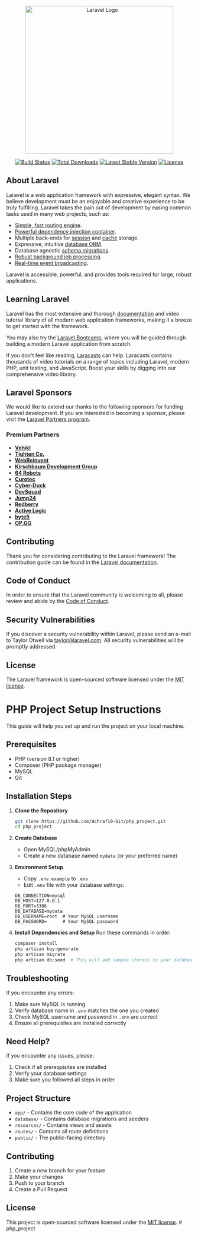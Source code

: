 <p align="center"><a href="https://laravel.com" target="_blank"><img src="https://raw.githubusercontent.com/laravel/art/master/logo-lockup/5%20SVG/2%20CMYK/1%20Full%20Color/laravel-logolockup-cmyk-red.svg" width="400" alt="Laravel Logo"></a></p>

<p align="center">
<a href="https://github.com/laravel/framework/actions"><img src="https://github.com/laravel/framework/workflows/tests/badge.svg" alt="Build Status"></a>
<a href="https://packagist.org/packages/laravel/framework"><img src="https://img.shields.io/packagist/dt/laravel/framework" alt="Total Downloads"></a>
<a href="https://packagist.org/packages/laravel/framework"><img src="https://img.shields.io/packagist/v/laravel/framework" alt="Latest Stable Version"></a>
<a href="https://packagist.org/packages/laravel/framework"><img src="https://img.shields.io/packagist/l/laravel/framework" alt="License"></a>
</p>

## About Laravel

Laravel is a web application framework with expressive, elegant syntax. We believe development must be an enjoyable and creative experience to be truly fulfilling. Laravel takes the pain out of development by easing common tasks used in many web projects, such as:

- [Simple, fast routing engine](https://laravel.com/docs/routing).
- [Powerful dependency injection container](https://laravel.com/docs/container).
- Multiple back-ends for [session](https://laravel.com/docs/session) and [cache](https://laravel.com/docs/cache) storage.
- Expressive, intuitive [database ORM](https://laravel.com/docs/eloquent).
- Database agnostic [schema migrations](https://laravel.com/docs/migrations).
- [Robust background job processing](https://laravel.com/docs/queues).
- [Real-time event broadcasting](https://laravel.com/docs/broadcasting).

Laravel is accessible, powerful, and provides tools required for large, robust applications.

## Learning Laravel

Laravel has the most extensive and thorough [documentation](https://laravel.com/docs) and video tutorial library of all modern web application frameworks, making it a breeze to get started with the framework.

You may also try the [Laravel Bootcamp](https://bootcamp.laravel.com), where you will be guided through building a modern Laravel application from scratch.

If you don't feel like reading, [Laracasts](https://laracasts.com) can help. Laracasts contains thousands of video tutorials on a range of topics including Laravel, modern PHP, unit testing, and JavaScript. Boost your skills by digging into our comprehensive video library.

## Laravel Sponsors

We would like to extend our thanks to the following sponsors for funding Laravel development. If you are interested in becoming a sponsor, please visit the [Laravel Partners program](https://partners.laravel.com).

### Premium Partners

- **[Vehikl](https://vehikl.com/)**
- **[Tighten Co.](https://tighten.co)**
- **[WebReinvent](https://webreinvent.com/)**
- **[Kirschbaum Development Group](https://kirschbaumdevelopment.com)**
- **[64 Robots](https://64robots.com)**
- **[Curotec](https://www.curotec.com/services/technologies/laravel/)**
- **[Cyber-Duck](https://cyber-duck.co.uk)**
- **[DevSquad](https://devsquad.com/hire-laravel-developers)**
- **[Jump24](https://jump24.co.uk)**
- **[Redberry](https://redberry.international/laravel/)**
- **[Active Logic](https://activelogic.com)**
- **[byte5](https://byte5.de)**
- **[OP.GG](https://op.gg)**

## Contributing

Thank you for considering contributing to the Laravel framework! The contribution guide can be found in the [Laravel documentation](https://laravel.com/docs/contributions).

## Code of Conduct

In order to ensure that the Laravel community is welcoming to all, please review and abide by the [Code of Conduct](https://laravel.com/docs/contributions#code-of-conduct).

## Security Vulnerabilities

If you discover a security vulnerability within Laravel, please send an e-mail to Taylor Otwell via [taylor@laravel.com](mailto:taylor@laravel.com). All security vulnerabilities will be promptly addressed.

## License

The Laravel framework is open-sourced software licensed under the [MIT license](https://opensource.org/licenses/MIT).

# PHP Project Setup Instructions

This guide will help you set up and run the project on your local machine.

## Prerequisites

- PHP (version 8.1 or higher)
- Composer (PHP package manager)
- MySQL
- Git

## Installation Steps

1. **Clone the Repository**
   ```bash
   git clone https://github.com/Achraf10-bit/php_project.git
   cd php_project
   ```

2. **Create Database**
   - Open MySQL/phpMyAdmin
   - Create a new database named `mydata` (or your preferred name)

3. **Environment Setup**
   - Copy `.env.example` to `.env`
   - Edit `.env` file with your database settings:
   ```
   DB_CONNECTION=mysql
   DB_HOST=127.0.0.1
   DB_PORT=3306
   DB_DATABASE=mydata
   DB_USERNAME=root  # Your MySQL username
   DB_PASSWORD=      # Your MySQL password
   ```

4. **Install Dependencies and Setup**
   Run these commands in order:
   ```bash
   composer install
   php artisan key:generate
   php artisan migrate
   php artisan db:seed  # This will add sample stories to your database
   ```

## Troubleshooting

If you encounter any errors:

1. Make sure MySQL is running
2. Verify database name in `.env` matches the one you created
3. Check MySQL username and password in `.env` are correct
4. Ensure all prerequisites are installed correctly

## Need Help?

If you encounter any issues, please:
1. Check if all prerequisites are installed
2. Verify your database settings
3. Make sure you followed all steps in order

## Project Structure

- `app/` - Contains the core code of the application
- `database/` - Contains database migrations and seeders
- `resources/` - Contains views and assets
- `routes/` - Contains all route definitions
- `public/` - The public-facing directory

## Contributing

1. Create a new branch for your feature
2. Make your changes
3. Push to your branch
4. Create a Pull Request

## License

This project is open-sourced software licensed under the [MIT license](https://opensource.org/licenses/MIT).
#   p h p _ p r o j e c t  
 